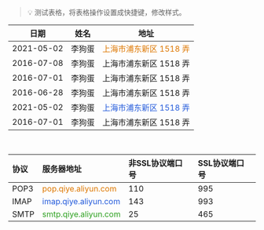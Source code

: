>💡 测试表格，将表格操作设置成快捷键，修改样式。

|     日期     | 姓名  |                                     地址                                     |
| :--------: | :-: | :------------------------------------------------------------------------: |
| 2021-05-02 | 李狗蛋 | <font style="color: rgb(222, 120, 2);padding: 5px 0">上海市浦东新区 1518 弄</font> |
| 2016-07-08 | 李狗蛋 |                               上海市浦东新区 1518 弄                               |
| 2016-07-01 | 李狗蛋 |                               上海市浦东新区 1518 弄                               |
| 2016-06-28 | 李狗蛋 |                               上海市浦东新区 1518 弄                               |
| 2021-05-02 | 李狗蛋 | <font style="color: rgb(36, 91, 219);padding: 5px 0">上海市浦东新区 1518 弄</font> |
| 2016-07-01 | 李狗蛋 |                               上海市浦东新区 1518 弄                               |


</br>

| 协议   | 服务器地址                                                                            | 非SSL协议端口号 | SSL协议端口号 |
| :--- | :------------------------------------------------------------------------------- | :-------- | :------- |
| POP3 | <font style="color: rgb(222, 120, 2);padding: 5px 0">pop.qiye.aliyun.com</font>  | 110       | 995      |
| IMAP | <font style="color: rgb(36, 91, 219);padding: 5px 0">imap.qiye.aliyun.com</font> | 143       | 993      |
| SMTP | <font style="color: rgb(46, 161, 33);padding: 5px 0">smtp.qiye.aliyun.com</font> | 25        | 465      |



